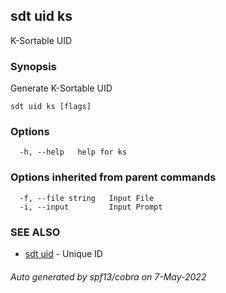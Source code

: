 ## sdt uid ks

K-Sortable UID

### Synopsis

Generate K-Sortable UID

```
sdt uid ks [flags]
```

### Options

```
  -h, --help   help for ks
```

### Options inherited from parent commands

```
  -f, --file string   Input File
  -i, --input         Input Prompt
```

### SEE ALSO

* [sdt uid](sdt_uid.md)	 - Unique ID

###### Auto generated by spf13/cobra on 7-May-2022
